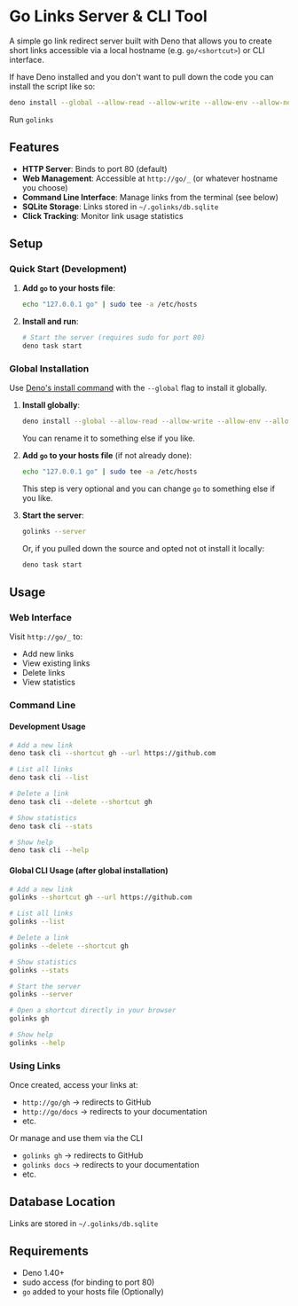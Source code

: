 # Go Links Server & CLI Tool

A simple go link redirect server built with Deno that allows you to create short
links accessible via a local hostname (e.g. `go/<shortcut>`) or CLI interface.

If have Deno installed and you don't want to pull down the code you can install
the script like so:

```bash
deno install --global --allow-read --allow-write --allow-env --allow-net --allow-run jsr:@georgemandis/golinks
```

Run `golinks`

## Features

- **HTTP Server**: Binds to port 80 (default)
- **Web Management**: Accessible at `http://go/_` (or whatever hostname you
  choose)
- **Command Line Interface**: Manage links from the terminal (see below)
- **SQLite Storage**: Links stored in `~/.golinks/db.sqlite`
- **Click Tracking**: Monitor link usage statistics

## Setup

### Quick Start (Development)

1. **Add `go` to your hosts file**:

   ```bash
   echo "127.0.0.1 go" | sudo tee -a /etc/hosts
   ```

2. **Install and run**:
   ```bash
   # Start the server (requires sudo for port 80)
   deno task start
   ```

### Global Installation

Use
[Deno's install command](https://docs.deno.com/runtime/reference/cli/install/#deno-install---global-%5Bpackage_or_url%5D)
with the `--global` flag to install it globally.

1. **Install globally**:
   ```bash
   deno install --global --allow-read --allow-write --allow-env --allow-net --allow-run --config deno.json --name golinks cli.ts
   ```
   You can rename it to something else if you like.
2. **Add `go` to your hosts file** (if not already done):

   ```bash
   echo "127.0.0.1 go" | sudo tee -a /etc/hosts
   ```
   This step is very optional and you can change `go` to something else if you
   like.

3. **Start the server**:
   ```bash
   golinks --server
   ```
   Or, if you pulled down the source and opted not ot install it locally:
   ```bash
   deno task start
   ```

## Usage

### Web Interface

Visit `http://go/_` to:

- Add new links
- View existing links
- Delete links
- View statistics

### Command Line

#### Development Usage

```bash
# Add a new link
deno task cli --shortcut gh --url https://github.com

# List all links
deno task cli --list

# Delete a link
deno task cli --delete --shortcut gh

# Show statistics
deno task cli --stats

# Show help
deno task cli --help
```

#### Global CLI Usage (after global installation)

```bash
# Add a new link
golinks --shortcut gh --url https://github.com

# List all links
golinks --list

# Delete a link
golinks --delete --shortcut gh

# Show statistics
golinks --stats

# Start the server
golinks --server

# Open a shortcut directly in your browser
golinks gh

# Show help
golinks --help
```

### Using Links

Once created, access your links at:

- `http://go/gh` → redirects to GitHub
- `http://go/docs` → redirects to your documentation
- etc.

Or manage and use them via the CLI

- `golinks gh` → redirects to GitHub
- `golinks docs` → redirects to your documentation
- etc.

## Database Location

Links are stored in `~/.golinks/db.sqlite`

## Requirements

- Deno 1.40+
- sudo access (for binding to port 80)
- `go` added to your hosts file (Optionally)
